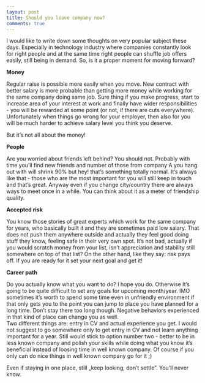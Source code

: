 ```yaml
---
layout: post
title: Should you leave company now?
comments: true
---
```


I would like to write down some thoughts on very popular subject these days. Especially in technology industry where companies constantly look for right people and at the same time right people can shuffle job offers easily, still being in demand. So, is it a proper moment for moving forward?

**Money**

Regular raise is possible more easily when you move. New contract with better salary is more probable than getting more money while working for the same company doing same job. Sure thing if you make progress, start to increase area of your interest at work and finally have wider responsibilities - you will be rewarded at some point (or not, if there are cuts everywhere). Unfortunately when things go wrong  for your employer, then also for you will be much harder to achieve salary level you think you deserve.

But it’s not all about the money!

**People**

Are you worried about friends left behind? You should not. Probably with time you’ll find new friends and number of those from company A you hang out with will shrink 90% but hey! that’s something totally normal. It’s always like that - those who are the most important for you will still keep in touch and that’s great. Anyway even if you change city/country there are always ways to meet once in a while. You can think about it as a meter of friendship quality.

**Accepted risk**

You know those stories of great experts which work for the same company for years, who basically built it and they are sometimes paid low salary. That does not push them anywhere outside and actually they feel good doing stuff they know, feeling safe in their very own spot. It’s not bad, actually if you would scratch money from your list, isn’t appreciation and stability still somewhere on top of that list?
On the other hand, like they say: risk pays off. If you are ready for it set your next goal and get it!

**Career path**

Do you actually know what you want to do? I hope you do. Otherwise It’s going to be quite difficult to set any goals for upcoming month/year. IMO sometimes it’s worth to spend some time even in unfriendly environment if that only gets you to the point you can jump to place you have planned for a long time. Don’t stay there too long though. Negative behaviors experienced in that kind of place can change you as well.  
Two different things are: entry in CV and actual experience you get. I would not suggest to go somewhere only to get entry in CV and not learn anything important for a year. Still would stick to option number two - better to be in less known company and polish your skills while doing what you know it’s beneficial instead of loosing time in well known company. Of course if you only can do nice things in well known company go for it ;)

Even if staying in one place, still „keep looking, don’t settle”. You’ll never know.

